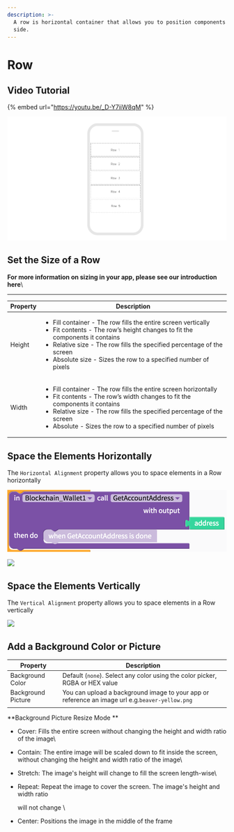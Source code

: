 ```yaml
---
description: >-
  A row is horizontal container that allows you to position components side by
  side.
---
```


# Row

## Video Tutorial

{% embed url="https://youtu.be/_D-Y7iiW8qM" %}

![](.gitbook/assets/row-fig-1.png)

## **Set the Size of a Row**

**For more information on sizing in your app, please see our introduction here​**\
****

| **Property** | **Description**                                                                                                                                                                                                                                                                                                       |
| ------------ | --------------------------------------------------------------------------------------------------------------------------------------------------------------------------------------------------------------------------------------------------------------------------------------------------------------------- |
| Height       | <ul><li>Fill container - The row fills the entire screen vertically  </li><li>Fit contents - The row’s height changes to fit the components it contains</li><li>Relative size - The row fills the specified percentage of the screen</li><li>Absolute size -  Sizes the row to a specified number of pixels</li></ul> |
| Width        | <ul><li>Fill container - The row fills the entire screen horizontally  </li><li>Fit contents -  The row’s width changes to fit the components it contains</li><li>Relative size - The row fills the specified percentage of the screen</li><li>Absolute - Sizes the row to a specified number of pixels</li></ul>     |

## Space the Elements Horizontally

The `Horizontal Alignment` property allows you to space elements in a Row horizontally

![](<.gitbook/assets/image (62).png>)

![](.gitbook/assets/thunkable-documentation-exhibits-64.png)

## Space the Elements Vertically

The `Vertical Alignment` property allows you to space elements in a Row vertically

![](.gitbook/assets/spacing-fig-2.png)

## Add a Background Color or Picture

| Property           | Description                                                                                     |
| ------------------ | ----------------------------------------------------------------------------------------------- |
| Background Color   | Default (`none`). Select any color using the color picker, RGBA or HEX value                    |
| Background Picture | You can upload a background image to your app or reference an image url e.g.`beaver-yellow.png` |
|                    |                                                                                                 |

**Background Picture Resize Mode **

* Cover: Fills the entire screen without changing the height and width ratio of the image\

* Contain: The entire image will be scaled down to fit inside the screen, without changing the height and width ratio of the image\

* Stretch: The image's height will change to fill the screen length-wise\

*   Repeat: Repeat the image to cover the screen. The image's height and width ratio

    &#x20;will not change  \

* Center: Positions the image in the middle of the frame
